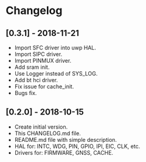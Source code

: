 # Changelog

## [0.3.1] - 2018-11-21
- Import SFC driver into uwp HAL.
- Import SIPC driver.
- Import PINMUX driver.
- Add sram init.
- Use Logger instead of SYS_LOG.
- Add bt hci driver.
- Fix issue for cache_init.
- Bugs fix.

## [0.2.0] - 2018-10-15
- Create initial version.
- This CHANGELOG.md file.
- README.md file with simple description.
- HAL for: INTC, WDG, PIN, GPIO, IPI, EIC, CLK, etc.
- Drivers for: FIRMWARE, GNSS, CACHE.
